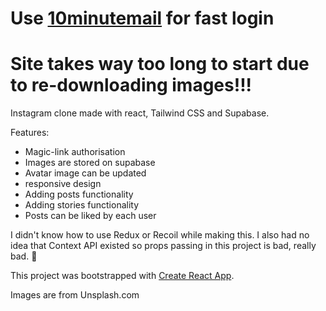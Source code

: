 # Use [10minutemail](https://10minutemail.com/) for fast login

# Site takes way too long to start due to re-downloading images!!!


Instagram clone made with react, Tailwind CSS and Supabase.

Features:
- Magic-link authorisation
- Images are stored on supabase
- Avatar image can be updated 
- responsive design
- Adding posts functionality
- Adding stories functionality
- Posts can be liked by each user



I didn't know how to use Redux or Recoil while making this. I also had no idea that Context API existed so props passing in this project is bad, really bad. :no_good:

This project was bootstrapped with [Create React App](https://github.com/facebook/create-react-app).

Images are from Unsplash.com
